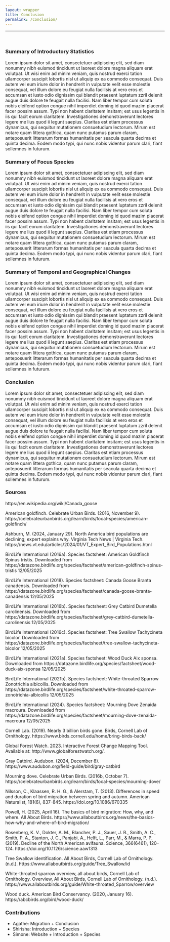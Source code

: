```yaml
---
layout: wrapper
title: Conclusion
permalink: /conclusion/
---
```


<hr>
<br>
<div>
    <h3>Summary of Introductory Statistics</h3>
    <p>Lorem ipsum dolor sit amet, consectetuer adipiscing elit, sed diam nonummy nibh euismod tincidunt ut laoreet dolore magna aliquam erat volutpat. Ut wisi enim ad minim veniam, quis nostrud exerci tation ullamcorper suscipit lobortis nisl ut aliquip ex ea commodo consequat. Duis autem vel eum iriure dolor in hendrerit in vulputate velit esse molestie consequat, vel illum dolore eu feugiat nulla facilisis at vero eros et accumsan et iusto odio dignissim qui blandit praesent luptatum zzril delenit augue duis dolore te feugait nulla facilisi. Nam liber tempor cum soluta nobis eleifend option congue nihil imperdiet doming id quod mazim placerat facer possim assum. Typi non habent claritatem insitam; est usus legentis in iis qui facit eorum claritatem. Investigationes demonstraverunt lectores legere me lius quod ii legunt saepius. Claritas est etiam processus dynamicus, qui sequitur mutationem consuetudium lectorum. Mirum est notare quam littera gothica, quam nunc putamus parum claram, anteposuerit litterarum formas humanitatis per seacula quarta decima et quinta decima. Eodem modo typi, qui nunc nobis videntur parum clari, fiant sollemnes in futurum.</p>
</div>
<div>
    <h3>Summary of Focus Species</h3>
    <p>Lorem ipsum dolor sit amet, consectetuer adipiscing elit, sed diam nonummy nibh euismod tincidunt ut laoreet dolore magna aliquam erat volutpat. Ut wisi enim ad minim veniam, quis nostrud exerci tation ullamcorper suscipit lobortis nisl ut aliquip ex ea commodo consequat. Duis autem vel eum iriure dolor in hendrerit in vulputate velit esse molestie consequat, vel illum dolore eu feugiat nulla facilisis at vero eros et accumsan et iusto odio dignissim qui blandit praesent luptatum zzril delenit augue duis dolore te feugait nulla facilisi. Nam liber tempor cum soluta nobis eleifend option congue nihil imperdiet doming id quod mazim placerat facer possim assum. Typi non habent claritatem insitam; est usus legentis in iis qui facit eorum claritatem. Investigationes demonstraverunt lectores legere me lius quod ii legunt saepius. Claritas est etiam processus dynamicus, qui sequitur mutationem consuetudium lectorum. Mirum est notare quam littera gothica, quam nunc putamus parum claram, anteposuerit litterarum formas humanitatis per seacula quarta decima et quinta decima. Eodem modo typi, qui nunc nobis videntur parum clari, fiant sollemnes in futurum.</p>
</div>
<div>
    <h3>Summary of Temporal and Geographical Changes</h3>
    <p>Lorem ipsum dolor sit amet, consectetuer adipiscing elit, sed diam nonummy nibh euismod tincidunt ut laoreet dolore magna aliquam erat volutpat. Ut wisi enim ad minim veniam, quis nostrud exerci tation ullamcorper suscipit lobortis nisl ut aliquip ex ea commodo consequat. Duis autem vel eum iriure dolor in hendrerit in vulputate velit esse molestie consequat, vel illum dolore eu feugiat nulla facilisis at vero eros et accumsan et iusto odio dignissim qui blandit praesent luptatum zzril delenit augue duis dolore te feugait nulla facilisi. Nam liber tempor cum soluta nobis eleifend option congue nihil imperdiet doming id quod mazim placerat facer possim assum. Typi non habent claritatem insitam; est usus legentis in iis qui facit eorum claritatem. Investigationes demonstraverunt lectores legere me lius quod ii legunt saepius. Claritas est etiam processus dynamicus, qui sequitur mutationem consuetudium lectorum. Mirum est notare quam littera gothica, quam nunc putamus parum claram, anteposuerit litterarum formas humanitatis per seacula quarta decima et quinta decima. Eodem modo typi, qui nunc nobis videntur parum clari, fiant sollemnes in futurum.</p>
</div>
<div>
    <h3>Conclusion</h3>
    <p>Lorem ipsum dolor sit amet, consectetuer adipiscing elit, sed diam nonummy nibh euismod tincidunt ut laoreet dolore magna aliquam erat volutpat. Ut wisi enim ad minim veniam, quis nostrud exerci tation ullamcorper suscipit lobortis nisl ut aliquip ex ea commodo consequat. Duis autem vel eum iriure dolor in hendrerit in vulputate velit esse molestie consequat, vel illum dolore eu feugiat nulla facilisis at vero eros et accumsan et iusto odio dignissim qui blandit praesent luptatum zzril delenit augue duis dolore te feugait nulla facilisi. Nam liber tempor cum soluta nobis eleifend option congue nihil imperdiet doming id quod mazim placerat facer possim assum. Typi non habent claritatem insitam; est usus legentis in iis qui facit eorum claritatem. Investigationes demonstraverunt lectores legere me lius quod ii legunt saepius. Claritas est etiam processus dynamicus, qui sequitur mutationem consuetudium lectorum. Mirum est notare quam littera gothica, quam nunc putamus parum claram, anteposuerit litterarum formas humanitatis per seacula quarta decima et quinta decima. Eodem modo typi, qui nunc nobis videntur parum clari, fiant sollemnes in futurum.</p>
</div>
<div>
    <h3>Sources</h3>
    <p>https://en.wikipedia.org/wiki/Canada_goose</p>
    <p>American goldfinch. Celebrate Urban Birds. (2016, November 9). https://celebrateurbanbirds.org/learn/birds/focal-species/american-goldfinch/ </p>
    <p>Ashburn, M. (2024, January 29). North America bird populations are declining; expert explains why. Virginia Tech News | Virginia Tech. https://news.vt.edu/articles/2024/01/VT_Expert_Bird_Populations.html </p>
    <p>BirdLife International (2016a). Species factsheet: American Goldfinch Spinus tristis. Downloaded from https://datazone.birdlife.org/species/factsheet/american-goldfinch-spinus-tristis 12/05/2025</p>
    <p>BirdLife International (2018). Species factsheet: Canada Goose Branta canadensis. Downloaded from https://datazone.birdlife.org/species/factsheet/canada-goose-branta-canadensis 12/05/2025</p>
    <p>BirdLife International (2016b). Species factsheet: Grey Catbird Dumetella carolinensis. Downloaded from https://datazone.birdlife.org/species/factsheet/grey-catbird-dumetella-carolinensis 12/05/2025</p>
    <p>BirdLife International (2016c). Species factsheet: Tree Swallow Tachycineta bicolor. Downloaded from https://datazone.birdlife.org/species/factsheet/tree-swallow-tachycineta-bicolor 12/05/2025</p>
    <p>BirdLife International (2021a). Species factsheet: Wood Duck Aix sponsa. Downloaded from https://datazone.birdlife.org/species/factsheet/wood-duck-aix-sponsa 12/05/2025</p>
    <p>BirdLife International (2021b). Species factsheet: White-throated Sparrow Zonotrichia albicollis. Downloaded from https://datazone.birdlife.org/species/factsheet/white-throated-sparrow-zonotrichia-albicollis 12/05/2025</p>
    <p>BirdLife International (2024). Species factsheet: Mourning Dove Zenaida macroura. Downloaded from https://datazone.birdlife.org/species/factsheet/mourning-dove-zenaida-macroura 12/05/2025</p>
    <p>Cornell Lab. (2019). Nearly 3 billion birds gone. Birds, Cornell Lab of Ornithology. https://www.birds.cornell.edu/home/bring-birds-back/ </p>
    <p>Global Forest Watch. 2023. Interactive Forest Change Mapping Tool. Available at: http://www.globalforestwatch.org/.</p>
    <p>Gray Catbird. Audubon. (2024, December 8). https://www.audubon.org/field-guide/bird/gray-catbird </p>
    <p>Mourning dove. Celebrate Urban Birds. (2016b, October 7). https://celebrateurbanbirds.org/learn/birds/focal-species/mourning-dove/ </p>
    <p>Nilsson, C., Klaassen, R. H. G., & Alerstam, T. (2013). Differences in speed and duration of bird migration between spring and autumn. American Naturalist, 181(6), 837-845. https://doi.org/10.1086/670335</p>
    <p>Powell, H. (2025, April 16). The basics of bird migration: How, why, and where. All About Birds. https://www.allaboutbirds.org/news/the-basics-how-why-and-where-of-bird-migration/ </p>
    <p>Rosenberg, K. V., Dokter, A. M., Blancher, P. J., Sauer, J. R., Smith, A. C., Smith, P. A., Stanton, J. C., Panjabi, A., Helft, L., Parr, M., & Marra, P. P. (2019). Decline of the North American avifauna. Science, 366(6461), 120–124. https://doi.org/10.1126/science.aaw1313 </p>
    <p>Tree Swallow identification. All About Birds, Cornell Lab of Ornithology. (n.d.). https://www.allaboutbirds.org/guide/Tree_Swallow/id </p>
    <p>White-throated sparrow overview, all about birds, Cornell Lab of Ornithology. Overview, All About Birds, Cornell Lab of Ornithology. (n.d.). https://www.allaboutbirds.org/guide/White-throated_Sparrow/overview </p>
    <p>Wood duck. American Bird Conservancy. (2020, January 16). https://abcbirds.org/bird/wood-duck/ </p>
</div>
<div>
    <h3>Contributions</h3>
    <ul>
        <li>Agathe: Migration + Conclusion</li>
        <li>Shirisha: Introduction + Species</li>
        <li>Simone: Website + Introduction + Species</li>
    </ul>
</div>


